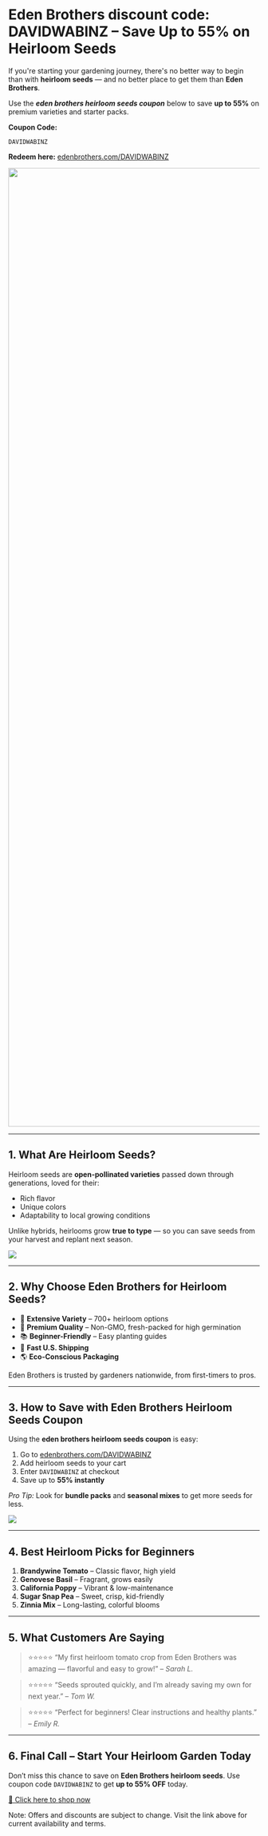 <h1>Eden Brothers discount code: DAVIDWABINZ – Save Up to 55% on Heirloom Seeds</h1>

<p>If you're starting your gardening journey, there's no better way to begin than with <strong>heirloom seeds</strong> — and no better place to get them than <strong>Eden Brothers</strong>.</p>

<p>Use the <strong><em>eden brothers heirloom seeds coupon</em></strong> below to save <strong>up to 55%</strong> on premium varieties and starter packs.</p>

<p><strong>Coupon Code:</strong></p>
<pre><code>DAVIDWABINZ</code></pre>

<p><strong>Redeem here:</strong> <a href="https://www.edenbrothers.com/DAVIDWABINZ" target="_blank" rel="noopener noreferrer">edenbrothers.com/DAVIDWABINZ</a></p>
<img alt="" loading="lazy" width="1920" height="1080" decoding="async" data-nimg="1" style="color:transparent;height:auto;width:1920px;max-width:100%;max-height:100%" src="https://images.mirror-media.xyz/publication-images/kVbhWezzoBo_VjkAQ9Y1v.png">
<hr />

<h2 id="what-are-heirloom-seeds">1. What Are Heirloom Seeds?</h2>
<p>Heirloom seeds are <strong>open-pollinated varieties</strong> passed down through generations, loved for their:</p>
<ul>
<li>Rich flavor</li>
<li>Unique colors</li>
<li>Adaptability to local growing conditions</li>
</ul>
<p>Unlike hybrids, heirlooms grow <strong>true to type</strong> — so you can save seeds from your harvest and replant next season.</p>
<img src="https://images.mirror-media.xyz/publication-images/c5Htp0k48MVFzjLl_XzdE.png?height=1080&amp;width=1920" class="css-ovy95q">
<hr />

<h2 id="why-choose-eden-brothers">2. Why Choose Eden Brothers for Heirloom Seeds?</h2>
<ul>
<li>🌱 <strong>Extensive Variety</strong> – 700+ heirloom options</li>
<li>🌿 <strong>Premium Quality</strong> – Non-GMO, fresh-packed for high germination</li>
<li>📚 <strong>Beginner-Friendly</strong> – Easy planting guides</li>
<li>🚚 <strong>Fast U.S. Shipping</strong></li>
<li>🌎 <strong>Eco-Conscious Packaging</strong></li>
</ul>
<p>Eden Brothers is trusted by gardeners nationwide, from first-timers to pros.</p>

<hr />

<h2 id="how-to-save">3. How to Save with Eden Brothers Heirloom Seeds Coupon</h2>
<p>Using the <strong>eden brothers heirloom seeds coupon</strong> is easy:</p>
<ol>
<li>Go to <a href="https://www.edenbrothers.com/DAVIDWABINZ" target="_blank" rel="noopener noreferrer">edenbrothers.com/DAVIDWABINZ</a></li>
<li>Add heirloom seeds to your cart</li>
<li>Enter <code>DAVIDWABINZ</code> at checkout</li>
<li>Save up to <strong>55% instantly</strong></li>
</ol>
<p><em>Pro Tip:</em> Look for <strong>bundle packs</strong> and <strong>seasonal mixes</strong> to get more seeds for less.</p>
<img src="https://images.mirror-media.xyz/publication-images/lYb7XkA9-eitV8InXiEr1.png?height=1080&amp;width=1920" class="css-ovy95q">
<hr />

<h2 id="best-picks">4. Best Heirloom Picks for Beginners</h2>
<ol>
<li><strong>Brandywine Tomato</strong> – Classic flavor, high yield</li>
<li><strong>Genovese Basil</strong> – Fragrant, grows easily</li>
<li><strong>California Poppy</strong> – Vibrant & low-maintenance</li>
<li><strong>Sugar Snap Pea</strong> – Sweet, crisp, kid-friendly</li>
<li><strong>Zinnia Mix</strong> – Long-lasting, colorful blooms</li>
</ol>

<hr />

<h2 id="customer-reviews">5. What Customers Are Saying</h2>
<blockquote>⭐⭐⭐⭐⭐ “My first heirloom tomato crop from Eden Brothers was amazing — flavorful and easy to grow!” – <em>Sarah L.</em></blockquote>
<blockquote>⭐⭐⭐⭐⭐ “Seeds sprouted quickly, and I’m already saving my own for next year.” – <em>Tom W.</em></blockquote>
<blockquote>⭐⭐⭐⭐⭐ “Perfect for beginners! Clear instructions and healthy plants.” – <em>Emily R.</em></blockquote>

<hr />

<h2 id="final-call">6. Final Call – Start Your Heirloom Garden Today</h2>
<p>Don’t miss this chance to save on <strong>Eden Brothers heirloom seeds</strong>. Use coupon code <code>DAVIDWABINZ</code> to get <strong>up to 55% OFF</strong> today.</p>
<p><a class="cta" href="https://www.edenbrothers.com/DAVIDWABINZ" target="_blank" rel="noopener noreferrer">🌿 Click here to shop now</a></p>

<footer><p>Note: Offers and discounts are subject to change. Visit the link above for current availability and terms.</p></footer>

</body>
</html>

